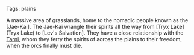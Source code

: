 Tags: plains

A massive area of grasslands, home to the nomadic people known as the [Jae-Kai]. The Jae-Kai wrangle their spirits all the way from [Tryx Lake](Tryx Lake) to [Lev's Salvation]. They have a close relationship with the [Tarni](Tarni), whom they ferry the spirits of across the plains to their freedom, when the orcs finally must die.